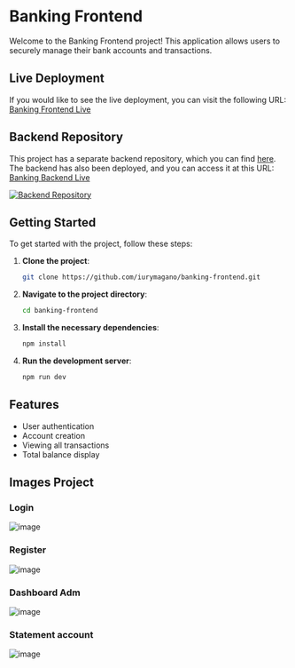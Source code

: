 # Banking Frontend

Welcome to the Banking Frontend project! This application allows users to securely manage their bank accounts and transactions.

## Live Deployment

If you would like to see the live deployment, you can visit the following URL: [Banking Frontend Live](https://banking-frontend-mocha.vercel.app/)

## Backend Repository

This project has a separate backend repository, which you can find [here](https://github.com/iurymagano/banking-backend). The backend has also been deployed, and you can access it at this URL: [Banking Backend Live](https://banking-backend-xi.vercel.app/)

[![Backend Repository](https://img.shields.io/badge/Go%20to-Backend%20Repository-blue?logo=github)](https://github.com/iurymagano/banking-backend)

## Getting Started

To get started with the project, follow these steps:

1. **Clone the project**:
   ```bash
   git clone https://github.com/iurymagano/banking-frontend.git
   ```
   
2. **Navigate to the project directory**:
   ```bash
   cd banking-frontend
   ```

3. **Install the necessary dependencies**:
   ```bash
   npm install
   ```

4. **Run the development server**:
   ```bash
   npm run dev
   ```

## Features

- User authentication
- Account creation
- Viewing all transactions
- Total balance display

## Images Project
### Login
![image](https://github.com/user-attachments/assets/953e8ca3-b299-4740-9332-21c962b0f34e)

### Register
![image](https://github.com/user-attachments/assets/527bc00b-14d0-4ae3-8a19-c65b9f4cad0b)

### Dashboard Adm
![image](https://github.com/user-attachments/assets/25475a97-c476-4a25-91a7-ba3cf47fef65)

### Statement account
![image](https://github.com/user-attachments/assets/6770ee2d-a531-4bd6-af65-4e81fb59ad02)






